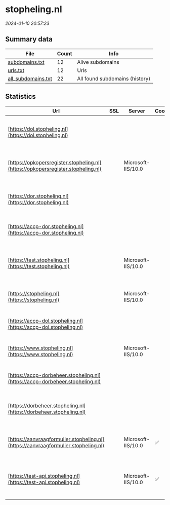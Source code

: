 # stopheling.nl
*2024-01-10 20:57:23*
## Summary data
| File       | Count | Info |
|------------|-------|------|
|[subdomains.txt](/data/stopheling.nl/subdomains.txt)|12|Alive subdomains|
|[urls.txt](/data/stopheling.nl/urls.txt)|12|Urls|
|[all_subdomains.txt](/data/stopheling.nl/all_subdomains.txt)|22|All found subdomains (history)|
## Statistics
| Url | SSL | Server | Cookie | HSTS | CSP | XFO | XXP | RP | Tech |Title |
|------------|-------|------|------|------|------|------|------|------|------|------|
|[https://dol.stopheling.nl](https://dol.stopheling.nl)| || |:white_check_mark: |:warning: | :white_check_mark: | :white_check_mark: | :white_check_mark: |Azure Azure Front Door HSTS||
|[https://opkopersregister.stopheling.nl](https://opkopersregister.stopheling.nl)| |Microsoft-IIS/10.0| |:white_check_mark: |:warning: | :white_check_mark: | :white_check_mark: | :white_check_mark: |IIS:10.0 Microsoft ASP.NET Windows Server|Object moved|
|[https://dor.stopheling.nl](https://dor.stopheling.nl)| || |:white_check_mark: |:warning: | :white_check_mark: | :white_check_mark: | :white_check_mark: |Azure Azure Front Door HSTS||
|[https://accp-dor.stopheling.nl](https://accp-dor.stopheling.nl)| || | |:warning: | :white_check_mark: | :white_check_mark: | :white_check_mark: |Azure Azure Front Door||
|[https://test.stopheling.nl](https://test.stopheling.nl)| |Microsoft-IIS/10.0| |:white_check_mark: | | | | :white_check_mark: |HSTS IIS:10.0 Microsoft ASP.NET Windows Server|Stop Heling | Ho...|
|[https://stopheling.nl](https://stopheling.nl)| |Microsoft-IIS/10.0| |:white_check_mark: |:warning: | :white_check_mark: | | :white_check_mark: |HSTS IIS:10.0 Windows Server|Stop Heling | Ho...|
|[https://accp-dol.stopheling.nl](https://accp-dol.stopheling.nl)| || | |:warning: | :white_check_mark: | :white_check_mark: | :white_check_mark: |Azure Azure Front Door||
|[https://www.stopheling.nl](https://www.stopheling.nl)| |Microsoft-IIS/10.0| |:white_check_mark: |:warning: | :white_check_mark: | | :white_check_mark: |HSTS IIS:10.0 Windows Server|Stop Heling | Ho...|
|[https://accp-dorbeheer.stopheling.nl](https://accp-dorbeheer.stopheling.nl)| || | |:warning: | :white_check_mark: | :white_check_mark: | :white_check_mark: |Azure Azure Front Door||
|[https://dorbeheer.stopheling.nl](https://dorbeheer.stopheling.nl)| || |:white_check_mark: |:warning: | :white_check_mark: | :white_check_mark: | :white_check_mark: |Azure Azure Front Door HSTS||
|[https://aanvraagformulier.stopheling.nl](https://aanvraagformulier.stopheling.nl)| |Microsoft-IIS/10.0|:white_check_mark: |:white_check_mark: | | | | :white_check_mark: |IIS:10.0 Microsoft ASP.NET Windows Server|Object moved|
|[https://test-api.stopheling.nl](https://test-api.stopheling.nl)| |Microsoft-IIS/10.0|:white_check_mark: | | | | | :white_check_mark: |Azure IIS:10.0 Microsoft ASP.NET Windows Server||